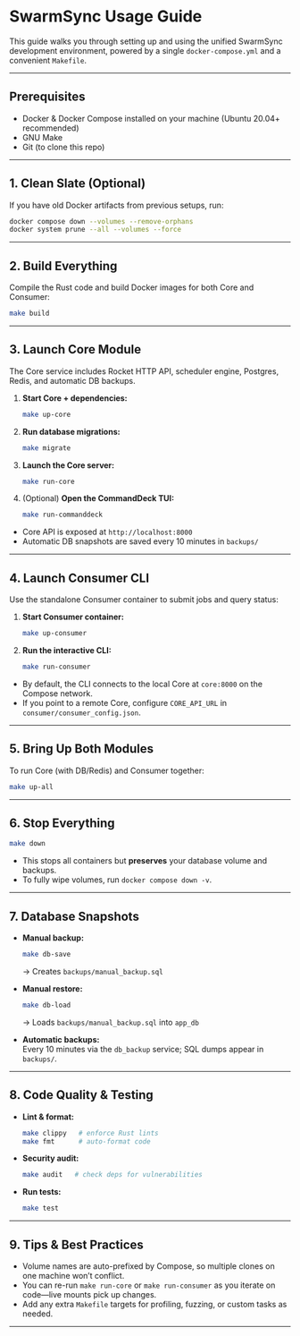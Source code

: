 # SwarmSync Usage Guide

This guide walks you through setting up and using the unified SwarmSync development environment, powered by a single `docker-compose.yml` and a convenient `Makefile`.

---

## Prerequisites

- Docker & Docker Compose installed on your machine (Ubuntu 20.04+ recommended)
- GNU Make
- Git (to clone this repo)

---

## 1. Clean Slate (Optional)

If you have old Docker artifacts from previous setups, run:

```bash
docker compose down --volumes --remove-orphans
docker system prune --all --volumes --force
```

---

## 2. Build Everything

Compile the Rust code and build Docker images for both Core and Consumer:

```bash
make build
```

---

## 3. Launch Core Module

The Core service includes Rocket HTTP API, scheduler engine, Postgres, Redis, and automatic DB backups.

1. **Start Core + dependencies:**

   ```bash
   make up-core
   ```

2. **Run database migrations:**

   ```bash
   make migrate
   ```

3. **Launch the Core server:**

   ```bash
   make run-core
   ```

4. (Optional) **Open the CommandDeck TUI:**

   ```bash
   make run-commanddeck
   ```

- Core API is exposed at `http://localhost:8000`
- Automatic DB snapshots are saved every 10 minutes in `backups/`

---

## 4. Launch Consumer CLI

Use the standalone Consumer container to submit jobs and query status:

1. **Start Consumer container:**

   ```bash
   make up-consumer
   ```

2. **Run the interactive CLI:**

   ```bash
   make run-consumer
   ```

- By default, the CLI connects to the local Core at `core:8000` on the Compose network.
- If you point to a remote Core, configure `CORE_API_URL` in `consumer/consumer_config.json`.

---

## 5. Bring Up Both Modules

To run Core (with DB/Redis) and Consumer together:

```bash
make up-all
```

---

## 6. Stop Everything

```bash
make down
```

- This stops all containers but **preserves** your database volume and backups.
- To fully wipe volumes, run `docker compose down -v`.

---

## 7. Database Snapshots

- **Manual backup:**

  ```bash
  make db-save
  ```

  → Creates `backups/manual_backup.sql`

- **Manual restore:**

  ```bash
  make db-load
  ```

  → Loads `backups/manual_backup.sql` into `app_db`

- **Automatic backups:**  
  Every 10 minutes via the `db_backup` service; SQL dumps appear in `backups/`.

---

## 8. Code Quality & Testing

- **Lint & format:**

  ```bash
  make clippy   # enforce Rust lints
  make fmt      # auto-format code
  ```

- **Security audit:**

  ```bash
  make audit   # check deps for vulnerabilities
  ```

- **Run tests:**
  ```bash
  make test
  ```

---

## 9. Tips & Best Practices

- Volume names are auto-prefixed by Compose, so multiple clones on one machine won’t conflict.
- You can re-run `make run-core` or `make run-consumer` as you iterate on code—live mounts pick up changes.
- Add any extra `Makefile` targets for profiling, fuzzing, or custom tasks as needed.

---
